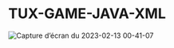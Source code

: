 # TUX-GAME-JAVA-XML

![Capture d’écran du 2023-02-13 00-41-07](https://user-images.githubusercontent.com/92935063/218344254-34422336-4e5f-45c5-888d-b29f90343c91.png)
